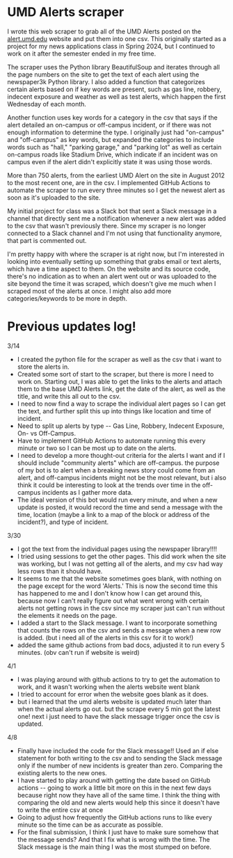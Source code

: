 # UMD Alerts scraper

I wrote this web scraper to grab all of the UMD Alerts posted on the <a href="alert.umd.edu">alert.umd.edu</a> website and put them into one csv. This originally started as a project for my news applications class in Spring 2024, but I continued to work on it after the semester ended in my free time. 

The scraper uses the Python library BeautifulSoup and iterates through all the page numbers on the site to get the text of each alert using the newspaper3k Python library. I also added a function that categorizes certain alerts based on if key words are present, such as gas line, robbery, indecent exposure and weather as well as test alerts, which happen the first Wednesday of each month. 

Another function uses key words for a category in the csv that says if the alert detailed an on-campus or off-campus incident, or if there was not enough information to determine the type. I originally just had "on-campus" and "off-campus" as key words, but expanded the categories to include words such as "hall," "parking garage," and "parking lot" as well as certain on-campus roads like Stadium Drive, which indicate if an incident was on campus even if the alert didn't explicitly state it was using those words.

More than 750 alerts, from the earliest UMD Alert on the site in August 2012 to the most recent one, are in the csv. I implemented GitHub Actions to automate the scraper to run every three minutes so I get the newest alert as soon as it's uploaded to the site.

My initial project for class was a Slack bot that sent a Slack message in a channel that directly sent me a notification whenever a new alert was added to the csv that wasn't previously there. Since my scraper is no longer connected to a Slack channel and I'm not using that functionality anymore, that part is commented out.

I'm pretty happy with where the scraper is at right now, but I'm interested in looking into eventually setting up something that grabs email or text alerts, which have a time aspect to them. On the website and its source code, there's no indication as to when an alert went out or was uploaded to the site beyond the time it was scraped, which doesn't give me much when I scraped most of the alerts at once. I might also add more categories/keywords to be more in depth.

# Previous updates log!

3/14 
* I created the python file for the scraper as well as the csv that i want to store the alerts in.
* Created some sort of start to the scraper, but there is more I need to work on. Starting out, I was able to get the links to the alerts and attach them to the base UMD Alerts link, get the date of the alert, as well as the title, and write this all out to the csv. 
* I need to now find a way to scrape the individual alert pages so I can get the text, and further split this up into things like location and time of incident.
* Need to split up alerts by type -- Gas Line, Robbery, Indecent Exposure, On- vs Off-Campus.
* Have to implement GitHub Actions to automate running this every minute or two so I can be most up to date on the alerts.
* I need to develop a more thought-out criteria for the alerts I want and if I should include "community alerts" which are off-campus. the purpose of my bot is to alert when a breaking news story could come from an alert, and off-campus incidents might not be the most relevant, but i also think it could be interesting to look at the trends over time in the off-campus incidents as I gather more data.
* The ideal version of this bot would run every minute, and when a new update is posted, it would record the time and send a message with the time, location (maybe a link to a map of the block or address of the incident?), and type of incident.

3/30
* I got the text from the individual pages using the newspaper library!!!!
* I tried using sessions to get the other pages. This did work when the site was working, but I was not getting all of the alerts, and my csv had way less rows than it should have. 
* It seems to me that the website sometimes  goes blank, with nothing on the page except for the word 'Alerts.' This is now the second time this has happened to me and I don't know how I can get around this, because now I can't really figure out what went wrong with certain alerts not getting rows in the csv since my scraper just can't run without the elements it needs on the page.
* I added a start to the Slack message. I want to incorporate something that counts the rows on the csv and sends a message when a new row is added. (but i need all of the alerts in this csv for it to work!)
* added the same github actions from bad docs, adjusted it to run every 5 minutes. (obv can't run if website is weird)

4/1
* I was playing around with github actions to try to get the automation to work, and it wasn't working when the alerts website went blank
* I tried to account for error when the website goes blank as it does.
* but i learned that the umd alerts website is updated much later than when the actual alerts go out. but the scrape every 5 min got the latest one! next i just need to have the slack message trigger once the csv is updated.

4/8 
* Finally have included the code for the Slack message!! Used an if else statement for both writing to the csv and to sending the Slack message only if the number of new incidents is greater than zero. Comparing the existing alerts to the new ones.
* I have started to play around with getting the date based on GitHub actions -- going to work a little bit more on this in the next few days because right now they have all of the same time. I think the thing with comparing the old and new alerts would help this since it doesn't have to write the entire csv at once
* Going to adjust how frequently the GitHub actions runs to like every minute so the time can be as accurate as possible.
* For the final submission, I think I just have to make sure somehow that the message sends? And that I fix what is wrong with the time. The Slack message is the main thing I was the most stumped on before.
